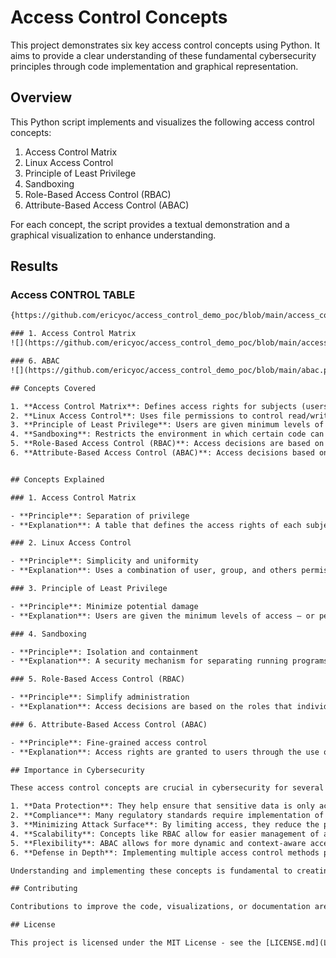 # Access Control Concepts

This project demonstrates six key access control concepts using Python. It aims to provide a clear understanding of these fundamental cybersecurity principles through code implementation and graphical representation.

## Overview

This Python script implements and visualizes the following access control concepts:

1. Access Control Matrix
2. Linux Access Control
3. Principle of Least Privilege
4. Sandboxing
5. Role-Based Access Control (RBAC)
6. Attribute-Based Access Control (ABAC)

For each concept, the script provides a textual demonstration and a graphical visualization to enhance understanding.

## Results

### Access CONTROL TABLE
```txt
{https://github.com/ericyoc/access_control_demo_poc/blob/main/access_control_table.txt}

### 1. Access Control Matrix
![](https://github.com/ericyoc/access_control_demo_poc/blob/main/access_control_matrix.png)

### 6. ABAC
![](https://github.com/ericyoc/access_control_demo_poc/blob/main/abac.png)

## Concepts Covered

1. **Access Control Matrix**: Defines access rights for subjects (users) to objects (files).
2. **Linux Access Control**: Uses file permissions to control read/write/execute access.
3. **Principle of Least Privilege**: Users are given minimum levels of access needed for their tasks.
4. **Sandboxing**: Restricts the environment in which certain code can run.
5. **Role-Based Access Control (RBAC)**: Access decisions are based on roles that users have.
6. **Attribute-Based Access Control (ABAC)**: Access decisions based on attributes of users, resources, and environment.


## Concepts Explained

### 1. Access Control Matrix

- **Principle**: Separation of privilege
- **Explanation**: A table that defines the access rights of each subject (user) to each object (file) in the system.

### 2. Linux Access Control

- **Principle**: Simplicity and uniformity
- **Explanation**: Uses a combination of user, group, and others permissions (read, write, execute) to control access to files and directories.

### 3. Principle of Least Privilege

- **Principle**: Minimize potential damage
- **Explanation**: Users are given the minimum levels of access – or permissions – needed to perform their job functions.

### 4. Sandboxing

- **Principle**: Isolation and containment
- **Explanation**: A security mechanism for separating running programs, usually in an effort to mitigate system failures or software vulnerabilities from spreading.

### 5. Role-Based Access Control (RBAC)

- **Principle**: Simplify administration
- **Explanation**: Access decisions are based on the roles that individual users have as part of an organization.

### 6. Attribute-Based Access Control (ABAC)

- **Principle**: Fine-grained access control
- **Explanation**: Access rights are granted to users through the use of policies which combine attributes together.

## Importance in Cybersecurity

These access control concepts are crucial in cybersecurity for several reasons:

1. **Data Protection**: They help ensure that sensitive data is only accessible to authorized individuals.
2. **Compliance**: Many regulatory standards require implementation of proper access controls.
3. **Minimizing Attack Surface**: By limiting access, they reduce the potential damage from compromised accounts or systems.
4. **Scalability**: Concepts like RBAC allow for easier management of access rights in large organizations.
5. **Flexibility**: ABAC allows for more dynamic and context-aware access control decisions.
6. **Defense in Depth**: Implementing multiple access control methods provides layered security.

Understanding and implementing these concepts is fundamental to creating a robust cybersecurity posture in any organization.

## Contributing

Contributions to improve the code, visualizations, or documentation are welcome. Please feel free to submit a pull request or open an issue.

## License

This project is licensed under the MIT License - see the [LICENSE.md](LICENSE.md) file for details.
